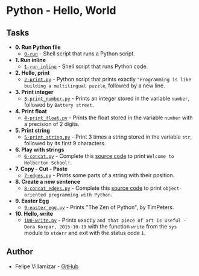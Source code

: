 # Python - Hello, World

## Tasks

* **0. Run Python file**
  * [`0-run`](./0-run) - Shell script that runs a Python script.
* **1. Run inline**
  * [`1-run_inline`](./1-run_inline) - Shell script that runs Python code.
* **2. Hello, print**
  * [`2-print.py`](./2-print.py) - Python script that prints exactly `"Programming is like building a multilingual puzzle`, followed by a new line.
* **3. Print integer**
  * [`3-print_number.py`](./3-print_number.py) - Prints an integer stored in the variable `number`, followed by `Battery street`.
* **4. Print float**
  * [`4-print_float.py`](./4-print_float.py) - Prints the float stored in the variable `number` with a precision of 2 digits.
* **5. Print string**
  * [`5-print_string.py`](./5-print_string.py) - Print 3 times a string stored in the variable `str`, followed by its first 9 characters.
* **6. Play with strings**
  * [`6-concat.py`](./6-concat.py) - Complete this [source code](https://github.com/hs-hq/0x00.py/blob/main/6-concat.py) to print `Welcome to Holberton School!`.
* **7. Copy - Cut - Paste**
  * [`7-edges.py`](./7-edges.py) - Prints some parts of a string with their position.
* **8. Create a new sentence**
  * [`8-concat_edges.py`](./8-concat_edges.py) - Complete this [source code](https://github.com/hs-hq/0x00.py/blob/main/8-concat_edges.py) to print `object-oriented programming with Python`.
* **9. Easter Egg**
  * [`9-easter_egg.py`](./9-easter_egg.py) - Prints "The Zen of Python", by TimPeters.
* **10. Hello, write**
  * [`100-write.py`](./100-write.py) - Prints exactly `and that piece of art is useful - Dora Korpar, 2015-10-19` with the function `write` from the `sys` module to `stderr` and exit with the status code `1`.

## Author
* Felipe Villamizar - [GitHub](https://github.com/felipevcc)
